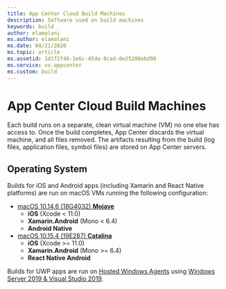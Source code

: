 ```yaml
---
title: App Center Cloud Build Machines
description: Software used on build machines
keywords: build
author: elamalani
ms.author: elamalani
ms.date: 04/21/2020
ms.topic: article
ms.assetid: 1d1f2f48-1e6c-45da-8cad-0e25200abd98
ms.service: vs-appcenter
ms.custom: build
---
```


# App Center Cloud Build Machines

Each build runs on a separate, clean virtual machine (VM) no one else has access to. Once the build completes, App Center discards the virtual machine, and all files removed. The artifacts resulting from the build (log files, application files, symbol files) are stored on App Center servers.

## Operating System

Builds for iOS and Android apps (including Xamarin and React Native platforms) are run on macOS VMs running the following configuration:
- [macOS 10.14.6 (18G4032) **Mojave**](~/build/macos-10.14-software.md)
   - **iOS** (Xcode < 11.0)
   - **Xamarin.Android** (Mono < 6.4) 
   - **Android Native**
- [macOS 10.15.4 (19E287) **Catalina**](~/build/macos-10.15-software.md)
   - **iOS** (Xcode >= 11.0)
   - **Xamarin.Android** (Mono >= 6.4)
   - **React Native Android**

Builds for UWP apps are run on [Hosted Windows Agents](https://www.visualstudio.com/docs/build/concepts/agents/hosted) using [Windows Server 2019 & Visual Studio 2019](https://github.com/actions/virtual-environments/blob/master/images/win/Windows2019-Readme.md).
